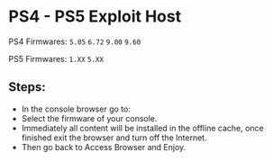 # PS4 - PS5 Exploit Host
PS4 Firmwares: `5.05` `6.72` `9.00` `9.60` 

PS5 Firmwares: `1.XX` `5.XX`

## Steps:

- In the console browser go to: 
- Select the firmware of your console.
- Immediately all content will be installed in the offline cache, once finished exit the browser and turn off the Internet.
- Then go back to Access Browser and Enjoy.


